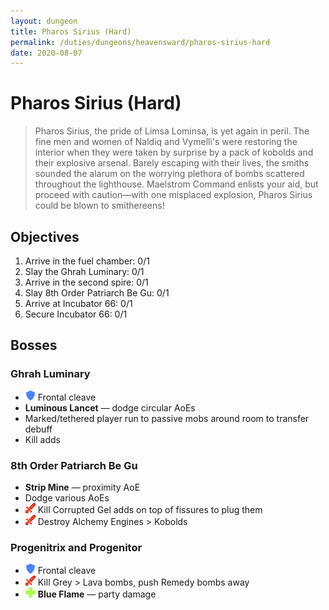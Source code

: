 ```yaml
---
layout: dungeon
title: Pharos Sirius (Hard)
permalink: /duties/dungeons/heavensward/pharos-sirius-hard
date: 2020-08-07
---
```


# Pharos Sirius (Hard)

> Pharos Sirius, the pride of Limsa Lominsa, is yet again in peril. The fine men and women of Naldiq and Vymelli's were restoring the interior when they were taken by surprise by a pack of kobolds and their explosive arsenal. Barely escaping with their lives, the smiths sounded the alarum on the worrying plethora of bombs scattered throughout the lighthouse. Maelstrom Command enlists your aid, but proceed with caution—with one misplaced explosion, Pharos Sirius could be blown to smithereens!

## Objectives

1. Arrive in the fuel chamber: 0/1
2. Slay the Ghrah Luminary: 0/1
3. Arrive in the second spire: 0/1
4. Slay 8th Order Patriarch Be Gu: 0/1
5. Arrive at Incubator 66: 0/1
6. Secure Incubator 66: 0/1

## Bosses

### Ghrah Luminary

* ![](/assets/icons/role-tank.png) Frontal cleave
* **Luminous Lancet** — dodge circular AoEs
* Marked/tethered player run to passive mobs around room to transfer debuff
* Kill adds

### 8th Order Patriarch Be Gu

* **Strip Mine** — proximity AoE
* Dodge various AoEs
* ![](/assets/icons/role-dps.png) Kill Corrupted Gel adds on top of fissures to plug them
* ![](/assets/icons/role-dps.png) Destroy Alchemy Engines > Kobolds

### Progenitrix and Progenitor

* ![](/assets/icons/role-tank.png) Frontal cleave
* ![](/assets/icons/role-dps.png) Kill Grey > Lava bombs, push Remedy bombs away
* ![](/assets/icons/role-healer.png) **Blue Flame** — party damage

